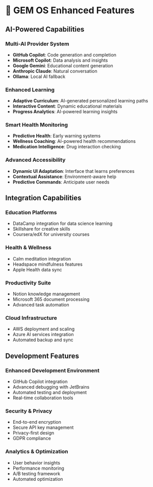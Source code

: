 # 🚀 GEM OS Enhanced Features

## AI-Powered Capabilities

### Multi-AI Provider System
- **GitHub Copilot**: Code generation and completion
- **Microsoft Copilot**: Data analysis and insights
- **Google Gemini**: Educational content generation
- **Anthropic Claude**: Natural conversation
- **Ollama**: Local AI fallback

### Enhanced Learning
- **Adaptive Curriculum**: AI-generated personalized learning paths
- **Interactive Content**: Dynamic educational materials
- **Progress Analytics**: AI-powered learning insights

### Smart Health Monitoring
- **Predictive Health**: Early warning systems
- **Wellness Coaching**: AI-powered health recommendations
- **Medication Intelligence**: Drug interaction checking

### Advanced Accessibility
- **Dynamic UI Adaptation**: Interface that learns preferences
- **Contextual Assistance**: Environment-aware help
- **Predictive Commands**: Anticipate user needs

## Integration Capabilities

### Education Platforms
- DataCamp integration for data science learning
- Skillshare for creative skills
- Coursera/edX for university courses

### Health & Wellness
- Calm meditation integration
- Headspace mindfulness features
- Apple Health data sync

### Productivity Suite
- Notion knowledge management
- Microsoft 365 document processing
- Advanced task automation

### Cloud Infrastructure
- AWS deployment and scaling
- Azure AI services integration
- Automated backup and sync

## Development Features

### Enhanced Development Environment
- GitHub Copilot integration
- Advanced debugging with JetBrains
- Automated testing and deployment
- Real-time collaboration tools

### Security & Privacy
- End-to-end encryption
- Secure API key management
- Privacy-first design
- GDPR compliance

### Analytics & Optimization
- User behavior insights
- Performance monitoring
- A/B testing framework
- Automated optimization
